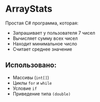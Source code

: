 # ArrayStats

Простая C# программа, которая:

- Запрашивает у пользователя 7 чисел
- Вычисляет сумму всех чисел
- Находит минимальное число
- Считает среднее значение

## Использовано:
- Массивы (`int[]`)
- Циклы `for` и `while`
- Условие `if`
- Приведение типа `(double)`
